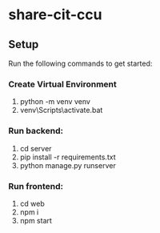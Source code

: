 # share-cit-ccu
 
## Setup
Run the following commands to get started:
 
### Create Virtual Environment
1. python -m venv venv
2. venv\Scripts\activate.bat

### Run backend:
1. cd server
2. pip install -r requirements.txt
3. python manage.py runserver

### Run frontend:
1. cd web
2. npm i
3. npm start
